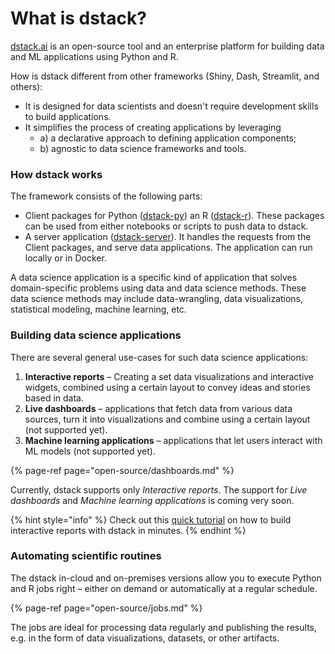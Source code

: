 # What is dstack?

[dstack.ai](https://dstack.ai) is an open-source tool and an enterprise platform for building data and ML applications using Python and R.

How is dstack different from other frameworks \(Shiny, Dash, Streamlit, and others\):

* It is designed for data scientists and doesn't require development skills to build applications.
* It simplifies the process of creating applications by leveraging 
  * a\) a declarative approach to defining application components; 
  * b\) agnostic to data science frameworks and tools.

### **How dstack works**

The framework consists of the following parts:

* Client packages for Python \([dstack-py](https://github.com/dstackai/dstack-py)\) an R \([dstack-r](https://github.com/dstackai/dstack-r)\). These packages can be used from either notebooks or scripts to push data to dstack.
* A server application \([dstack-server](https://github.com/dstackai/dstack-server)\). It handles the requests from the Client packages, and serve data applications. The application can run locally or in Docker.

A data science application is a specific kind of application that solves domain-specific problems using data and data science methods. These data science methods may include data-wrangling, data visualizations, statistical modeling, machine learning, etc.

### **Building data science applications**

There are several general use-cases for such data science applications:

1. **Interactive reports** – Creating a set data visualizations and interactive widgets, combined using a certain layout to convey ideas and stories based in data.
2. **Live dashboards** – applications that fetch data from various data sources, turn it into visualizations and combine using a certain layout \(not supported yet\).
3. **Machine learning applications** – applications that let users interact with ML models \(not supported yet\).

{% page-ref page="open-source/dashboards.md" %}

Currently, dstack supports only _Interactive reports_. The support for _Live dashboards_ and _Machine learning applications_ is coming very soon.

{% hint style="info" %}
Check out this [quick tutorial](tutorials/dashboards-tutorial.md) on how to build interactive reports with dstack in minutes.
{% endhint %}

### **Automating scientific routines**

The dstack in-cloud and on-premises versions allow you to execute Python and R jobs right – either on demand or automatically at a regular schedule.

{% page-ref page="open-source/jobs.md" %}

The jobs are ideal for processing data regularly and publishing the results, e.g. in the form of data visualizations, datasets, or other artifacts.

